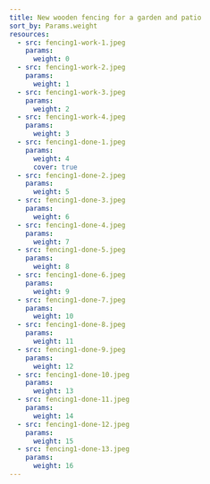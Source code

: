 ```yaml
---
title: New wooden fencing for a garden and patio
sort_by: Params.weight
resources:
  - src: fencing1-work-1.jpeg
    params:
      weight: 0
  - src: fencing1-work-2.jpeg
    params:
      weight: 1
  - src: fencing1-work-3.jpeg
    params:
      weight: 2
  - src: fencing1-work-4.jpeg
    params:
      weight: 3
  - src: fencing1-done-1.jpeg
    params:
      weight: 4
      cover: true
  - src: fencing1-done-2.jpeg
    params:
      weight: 5
  - src: fencing1-done-3.jpeg
    params:
      weight: 6
  - src: fencing1-done-4.jpeg
    params:
      weight: 7
  - src: fencing1-done-5.jpeg
    params:
      weight: 8
  - src: fencing1-done-6.jpeg
    params:
      weight: 9
  - src: fencing1-done-7.jpeg
    params:
      weight: 10
  - src: fencing1-done-8.jpeg
    params:
      weight: 11
  - src: fencing1-done-9.jpeg
    params:
      weight: 12
  - src: fencing1-done-10.jpeg
    params:
      weight: 13
  - src: fencing1-done-11.jpeg
    params:
      weight: 14
  - src: fencing1-done-12.jpeg
    params:
      weight: 15
  - src: fencing1-done-13.jpeg
    params:
      weight: 16
---
```

